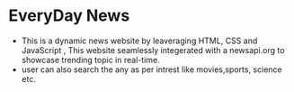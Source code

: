 # EveryDay News
* This is a dynamic news website by leaveraging HTML, CSS and JavaScript , This website seamlessly integerated with a newsapi.org to showcase trending topic in real-time.
* user can also search the any as per intrest like movies,sports, science etc.
